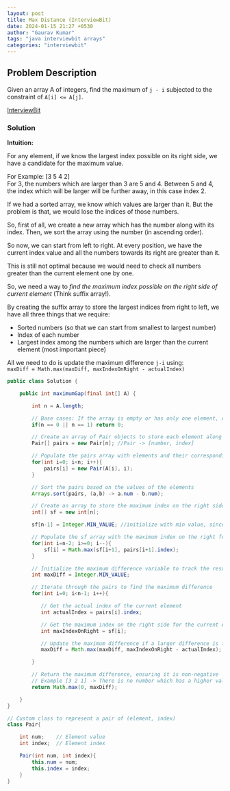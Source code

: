 ```yaml
---
layout: post
title: Max Distance (InterviewBit)
date: 2024-01-15 21:27 +0530
author: "Gaurav Kumar"
tags: "java interviewbit arrays"
categories: "interviewbit"
---
```


## Problem Description

Given an array A of integers, find the maximum of `j - i` subjected to the constraint of `A[i] <= A[j]`.

[InterviewBit](https://www.interviewbit.com/problems/max-distance/)

### Solution

**Intuition:**

For any element, if we know the largest index possible on its right side, we have a candidate for the maximum value.

For Example: [3 5 4 2]  
For 3, the numbers which are larger than 3 are 5 and 4. Between 5 and 4, the index which will be larger will be further away, in this case index 2.

If we had a sorted array, we know which values are larger than it. But the problem is that, we would lose the indices of those numbers.

So, first of all, we create a new array which has the number along with its index. Then, we sort the array using the number (in ascending order).

So now, we can start from left to right. At every position, we have the current index value and all the numbers towards its right are greater than it.

This is still not optimal because we would need to check all numbers greater than the current element one by one.

So, we need a way to _find the maximum index possible on the right side of current element_ (Think suffix array!).

By creating the suffix array to store the largest indices from right to left, we have all three things that we require:

- Sorted numbers (so that we can start from smallest to largest number)
- Index of each number
- Largest index among the numbers which are larger than the current element (most important piece)

All we need to do is update the maximum difference `j-i` using:  
`maxDiff = Math.max(maxDiff, maxIndexOnRight - actualIndex)`

```java
public class Solution {

    public int maximumGap(final int[] A) {

        int n = A.length;

        // Base cases: If the array is empty or has only one element, return 0
        if(n == 0 || n == 1) return 0;

        // Create an array of Pair objects to store each element along with its index
        Pair[] pairs = new Pair[n]; //Pair -> [number, index]

        // Populate the pairs array with elements and their corresponding indices
        for(int i=0; i<n; i++){
            pairs[i] = new Pair(A[i], i);
        }

        // Sort the pairs based on the values of the elements
        Arrays.sort(pairs, (a,b) -> a.num - b.num);

        // Create an array to store the maximum index on the right side for each element
        int[] sf = new int[n];

        sf[n-1] = Integer.MIN_VALUE; //initialize with min value, since we will be using max to find the maximum index value from right to left

        // Populate the sf array with the maximum index on the right for each element
        for(int i=n-2; i>=0; i--){
            sf[i] = Math.max(sf[i+1], pairs[i+1].index);
        }

        // Initialize the maximum difference variable to track the result
        int maxDiff = Integer.MIN_VALUE;

        // Iterate through the pairs to find the maximum difference
        for(int i=0; i<n-1; i++){

           // Get the actual index of the current element
           int actualIndex = pairs[i].index;

           // Get the maximum index on the right side for the current element
           int maxIndexOnRight = sf[i];

           // Update the maximum difference if a larger difference is found
           maxDiff = Math.max(maxDiff, maxIndexOnRight - actualIndex);

        }

        // Return the maximum difference, ensuring it is non-negative
        // Example [3 2 1] -> There is no number which has a higher value on its right
        return Math.max(0, maxDiff);

    }
}

// Custom class to represent a pair of (element, index)
class Pair{

    int num;    // Element value
    int index;  // Element index

    Pair(int num, int index){
        this.num = num;
        this.index = index;
    }
}
```

